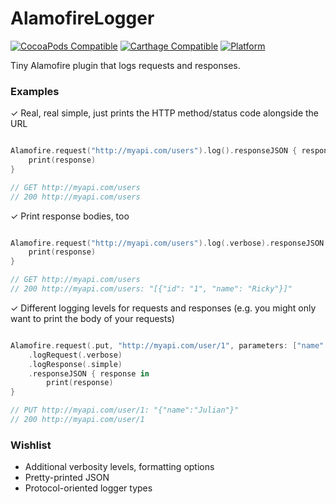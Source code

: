 # AlamofireLogger

[![CocoaPods Compatible](https://img.shields.io/cocoapods/v/AlamofireLogger.svg)](https://img.shields.io/cocoapods/v/AlamofireLogger.svg)
[![Carthage Compatible](https://img.shields.io/badge/Carthage-compatible-4BC51D.svg?style=flat)](https://github.com/Carthage/Carthage)
[![Platform](https://img.shields.io/cocoapods/p/Alamofire.svg?style=flat)](https://alamofire.github.io/Alamofire)

Tiny Alamofire plugin that logs requests and responses.

### Examples

✓ Real, real simple, just prints the HTTP method/status code alongside the URL

```swift

Alamofire.request("http://myapi.com/users").log().responseJSON { response in
    print(response)
}

// GET http://myapi.com/users
// 200 http://myapi.com/users

```

✓ Print response bodies, too

```swift

Alamofire.request("http://myapi.com/users").log(.verbose).responseJSON { response in
    print(response)
}

// GET http://myapi.com/users
// 200 http://myapi.com/users: "[{"id": "1", "name": "Ricky"}]"

```

✓ Different logging levels for requests and responses (e.g. you might only want to print the body of your requests)

```swift

Alamofire.request(.put, "http://myapi.com/user/1", parameters: ["name": "Julian"])
    .logRequest(.verbose)
    .logResponse(.simple)
    .responseJSON { response in
        print(response)
}

// PUT http://myapi.com/user/1: "{"name":"Julian"}"
// 200 http://myapi.com/user/1

```

### Wishlist

- Additional verbosity levels, formatting options
- Pretty-printed JSON
- Protocol-oriented logger types
